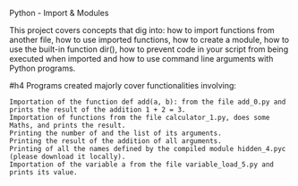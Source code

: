 

Python - Import & Modules

This project covers concepts that dig into: how to import functions from another file, how to use imported functions, how to create a module, how to use the built-in function dir(), how to prevent code in your script from being executed when imported and how to use command line arguments with Python programs.

#h4 Programs created majorly cover functionalities involving:

    Importation of the function def add(a, b): from the file add_0.py and prints the result of the addition 1 + 2 = 3.
    Importation of functions from the file calculator_1.py, does some Maths, and prints the result.
    Printing the number of and the list of its arguments.
    Printing the result of the addition of all arguments.
    Printing of all the names defined by the compiled module hidden_4.pyc (please download it locally).
    Importation of the variable a from the file variable_load_5.py and prints its value.



